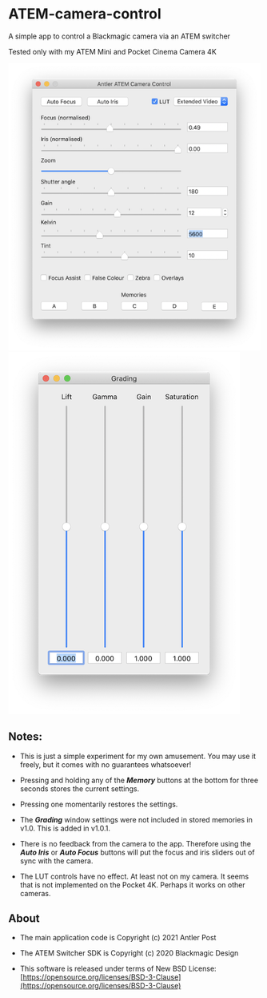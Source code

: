 # ATEM-camera-control
A simple app to control a Blackmagic camera via an ATEM switcher

Tested only with my ATEM Mini and Pocket Cinema Camera 4K

![Main Window](./images/main_window.png)![Grading Window](./images/grading_window.png)

## Notes:

* This is just a simple experiment for my own amusement. You may use it freely, but it comes with no guarantees whatsoever!

* Pressing and holding any of the ***Memory*** buttons at the bottom for three seconds stores the current settings.

* Pressing one momentarily restores the settings.

* The ***Grading*** window settings were not included in stored memories in v1.0. This is added in v1.0.1. 

* There is no feedback from the camera to the app. Therefore using the ***Auto Iris*** or ***Auto Focus*** buttons will put the focus and iris sliders out of sync with the camera.

* The LUT controls have no effect. At least not on my camera. It seems that is not implemented on the Pocket 4K. Perhaps it works on other cameras.



## About
* The main application code is Copyright (c) 2021 Antler Post

* The ATEM Switcher SDK is Copyright (c) 2020 Blackmagic Design

* This software is released under terms of New BSD License: [https://opensource.org/licenses/BSD-3-Clause](https://opensource.org/licenses/BSD-3-Clause)